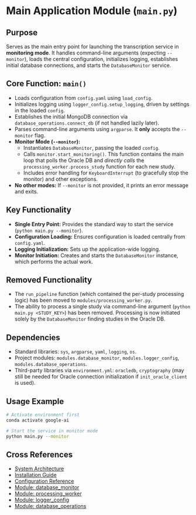 # Main Application Module (`main.py`)

## Purpose

Serves as the main entry point for launching the transcription service in **monitoring mode**. It handles command-line arguments (expecting `--monitor`), loads the central configuration, initializes logging, establishes initial database connections, and starts the `DatabaseMonitor` service.

## Core Function: `main()`

*   Loads configuration from `config.yaml` using `load_config`.
*   Initializes logging using `logger_config.setup_logging`, driven by settings in the loaded `config`.
*   Establishes the initial MongoDB connection via `database_operations.connect_db` (if not handled lazily later).
*   Parses command-line arguments using `argparse`. It **only** accepts the `--monitor` flag.
*   **Monitor Mode (`--monitor`):**
    *   Instantiates `DatabaseMonitor`, passing the loaded `config`.
    *   Calls `monitor.start_monitoring()`. This function contains the main loop that polls the Oracle DB and *directly calls* the `processing_worker.process_study` function for each new study.
    *   Includes error handling for `KeyboardInterrupt` (to gracefully stop the monitor) and other exceptions.
*   **No other modes:** If `--monitor` is not provided, it prints an error message and exits.

## Key Functionality

*   **Single Entry Point:** Provides the standard way to start the service (`python main.py --monitor`).
*   **Configuration Loading:** Ensures configuration is loaded centrally from `config.yaml`.
*   **Logging Initialization:** Sets up the application-wide logging.
*   **Monitor Initiation:** Creates and starts the `DatabaseMonitor` instance, which performs the actual work.

## Removed Functionality

*   The `run_pipeline` function (which contained the per-study processing logic) has been moved to `modules/processing_worker.py`.
*   The ability to process a single study via command-line argument (`python main.py <STUDY_KEY>`) has been removed. Processing is now initiated solely by the `DatabaseMonitor` finding studies in the Oracle DB.

## Dependencies

*   Standard libraries: `sys`, `argparse`, `yaml`, `logging`, `os`.
*   Project modules: `modules.database_monitor`, `modules.logger_config`, `modules.database_operations`.
*   Third-party libraries via `environment.yml`: `oracledb`, `cryptography` (may still be needed for Oracle connection initialization if `init_oracle_client` is used).

## Usage Example

```bash
# Activate environment first
conda activate google-ai

# Start the service in monitor mode
python main.py --monitor
```

## Cross References
- [System Architecture](../high_level/architecture.md)
- [Installation Guide](../high_level/installation.md)
- [Configuration Reference](../high_level/config_reference.md)
- [Module: database_monitor](database_monitor.md)
- [Module: processing_worker](processing_worker.md)
- [Module: logger_config](logger_config.md)
- [Module: database_operations](database_operations.md)